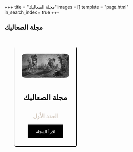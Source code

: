 +++
title = "مجلة الصعاليك"
images = []
template = "page.html"
in_search_index = true
+++
<article>
    <style>
    .magazines-row {
        display: grid;
        grid-template-columns: repeat(3, 1fr);
        gap: 2rem;
        padding: 2rem;
        max-width: 1200px;
        margin: 0 auto;
    }
    .magazine-card {
      display: flex;
    flex-direction: column;
    align-items: center;
    padding: 1.5rem;
    border: 1px solid #fdfdfd;
    transition: transform 0.3s ease;
    border-radius: 2%;
    box-shadow: black 1px 2px 1px 1px;
    }
    .magazine-card:hover {
        transform: translateY(-5px);
    }
    .magazine-card img {
         max-width: 100%;
    height: auto;
    /* border: 2px solid #000; */
    margin-bottom: 1rem;
    mix-blend-mode: luminosity;
    border-radius: 10%;
    }
    .magazine-card h3 {
        font-size: 1.5rem;
        margin-bottom: 0.5rem;
    }
    .magazine-card h4 {
        font-size: 1.2rem;
        margin-bottom: 1rem;
       color: #d6ccc2;
    }
    .read-button {
        padding: 0.75rem 1.5rem;
        background-color: #000;
        color: #fff;
        text-decoration: none;
        border: 2px solid #000;
        transition: all 0.3s ease;
    }
    .read-button:hover {
        background-color: #229cce;
        border:1px solid #fff;
    }
    @media (max-width: 1024px) {
        .magazines-row {
            grid-template-columns: repeat(2, 1fr);
        }
    }
    @media (max-width: 640px) {
        .magazines-row {
            grid-template-columns: 1fr;
        }
    }
</style>
<h1>مجلة الصعاليك</h1>
<div class="magazines-row">
    <div class="magazine-card">
        <img src="/alsaleak-who.png" alt="الصعاليك - العدد الأول">
        <h3>مجلة الصعاليك</h3>
        <h4>العدد الأول</h4>
        <a href="/files/alsaaleak-mg-1.pdf" class="read-button">اقرأ المجلة</a>
    </div>
  
</div>

</article>
